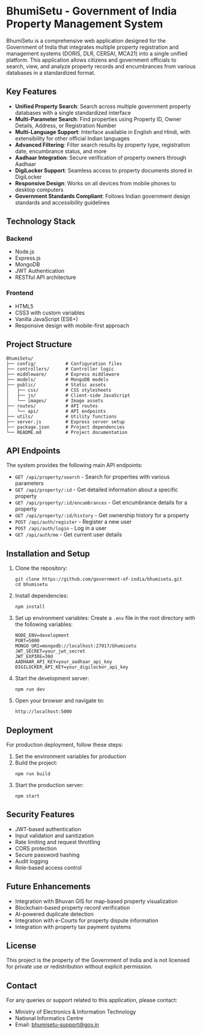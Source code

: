 # BhumiSetu - Government of India Property Management System

BhumiSetu is a comprehensive web application designed for the Government of India that integrates multiple property registration and management systems (DORIS, DLR, CERSAI, MCA21) into a single unified platform. This application allows citizens and government officials to search, view, and analyze property records and encumbrances from various databases in a standardized format.

## Key Features

- **Unified Property Search**: Search across multiple government property databases with a single standardized interface
- **Multi-Parameter Search**: Find properties using Property ID, Owner Details, Address, or Registration Number
- **Multi-Language Support**: Interface available in English and Hindi, with extensibility for other official Indian languages
- **Advanced Filtering**: Filter search results by property type, registration date, encumbrance status, and more
- **Aadhaar Integration**: Secure verification of property owners through Aadhaar
- **DigiLocker Support**: Seamless access to property documents stored in DigiLocker
- **Responsive Design**: Works on all devices from mobile phones to desktop computers
- **Government Standards Compliant**: Follows Indian government design standards and accessibility guidelines

## Technology Stack

### Backend

- Node.js
- Express.js
- MongoDB
- JWT Authentication
- RESTful API architecture

### Frontend

- HTML5
- CSS3 with custom variables
- Vanilla JavaScript (ES6+)
- Responsive design with mobile-first approach

## Project Structure

```
BhumiSetu/
├── config/           # Configuration files
├── controllers/      # Controller logic
├── middleware/       # Express middleware
├── models/           # MongoDB models
├── public/           # Static assets
│   ├── css/          # CSS stylesheets
│   ├── js/           # Client-side JavaScript
│   └── images/       # Image assets
├── routes/           # API routes
│   └── api/          # API endpoints
├── utils/            # Utility functions
├── server.js         # Express server setup
├── package.json      # Project dependencies
└── README.md         # Project documentation
```

## API Endpoints

The system provides the following main API endpoints:

- `GET /api/property/search` - Search for properties with various parameters
- `GET /api/property/:id` - Get detailed information about a specific property
- `GET /api/property/:id/encumbrances` - Get encumbrance details for a property
- `GET /api/property/:id/history` - Get ownership history for a property
- `POST /api/auth/register` - Register a new user
- `POST /api/auth/login` - Log in a user
- `GET /api/auth/me` - Get current user details

## Installation and Setup

1. Clone the repository:

   ```
   git clone https://github.com/government-of-india/bhumisetu.git
   cd bhumisetu
   ```

2. Install dependencies:

   ```
   npm install
   ```

3. Set up environment variables:
   Create a `.env` file in the root directory with the following variables:

   ```
   NODE_ENV=development
   PORT=5000
   MONGO_URI=mongodb://localhost:27017/bhumisetu
   JWT_SECRET=your_jwt_secret
   JWT_EXPIRE=30d
   AADHAAR_API_KEY=your_aadhaar_api_key
   DIGILOCKER_API_KEY=your_digilocker_api_key
   ```

4. Start the development server:

   ```
   npm run dev
   ```

5. Open your browser and navigate to:
   ```
   http://localhost:5000
   ```

## Deployment

For production deployment, follow these steps:

1. Set the environment variables for production
2. Build the project:
   ```
   npm run build
   ```
3. Start the production server:
   ```
   npm start
   ```

## Security Features

- JWT-based authentication
- Input validation and sanitization
- Rate limiting and request throttling
- CORS protection
- Secure password hashing
- Audit logging
- Role-based access control

## Future Enhancements

- Integration with Bhuvan GIS for map-based property visualization
- Blockchain-based property record verification
- AI-powered duplicate detection
- Integration with e-Courts for property dispute information
- Integration with property tax payment systems

## License

This project is the property of the Government of India and is not licensed for private use or redistribution without explicit permission.

## Contact

For any queries or support related to this application, please contact:

- Ministry of Electronics & Information Technology
- National Informatics Centre
- Email: bhumisetu-support@gov.in
